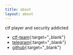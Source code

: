 ```yaml
---
title: about
layout: about
---
```


ctf player and security addicted

* [ctf-team](https://ctftime.org/team/33157){:target="_blank"}
* [telegram](https://t.me/thales){:target="_blank"}
* [github](https://github.com/dbaser){:target="_blank"}


